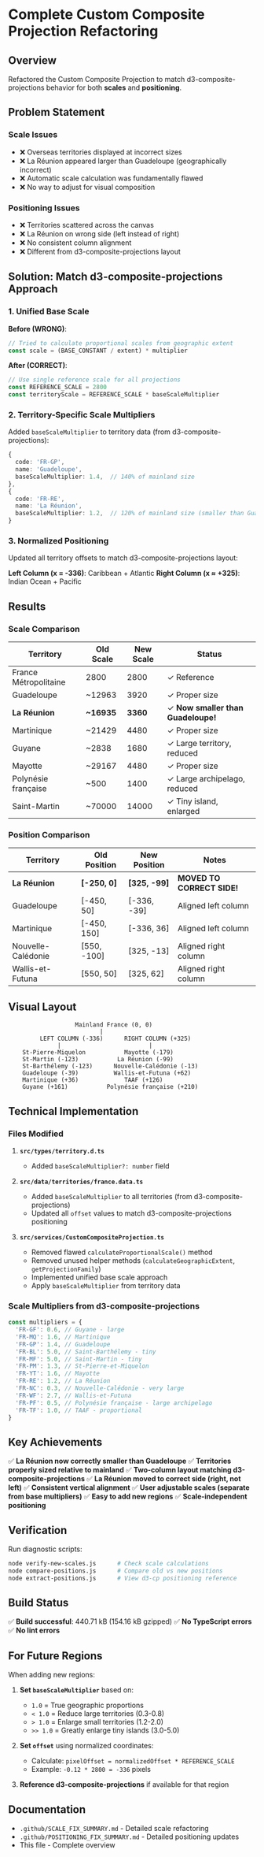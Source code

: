 # Complete Custom Composite Projection Refactoring

## Overview

Refactored the Custom Composite Projection to match d3-composite-projections behavior for both **scales** and **positioning**.

## Problem Statement

### Scale Issues
- ❌ Overseas territories displayed at incorrect sizes
- ❌ La Réunion appeared larger than Guadeloupe (geographically incorrect)
- ❌ Automatic scale calculation was fundamentally flawed
- ❌ No way to adjust for visual composition

### Positioning Issues
- ❌ Territories scattered across the canvas
- ❌ La Réunion on wrong side (left instead of right)
- ❌ No consistent column alignment
- ❌ Different from d3-composite-projections layout

## Solution: Match d3-composite-projections Approach

### 1. Unified Base Scale

**Before (WRONG)**:
```typescript
// Tried to calculate proportional scales from geographic extent
const scale = (BASE_CONSTANT / extent) * multiplier
```

**After (CORRECT)**:
```typescript
// Use single reference scale for all projections
const REFERENCE_SCALE = 2800
const territoryScale = REFERENCE_SCALE * baseScaleMultiplier
```

### 2. Territory-Specific Scale Multipliers

Added `baseScaleMultiplier` to territory data (from d3-composite-projections):

```typescript
{
  code: 'FR-GP',
  name: 'Guadeloupe',
  baseScaleMultiplier: 1.4,  // 140% of mainland size
},
{
  code: 'FR-RE',
  name: 'La Réunion',
  baseScaleMultiplier: 1.2,  // 120% of mainland size (smaller than Guadeloupe ✓)
}
```

### 3. Normalized Positioning

Updated all territory offsets to match d3-composite-projections layout:

**Left Column (x = -336)**: Caribbean + Atlantic
**Right Column (x ≈ +325)**: Indian Ocean + Pacific

## Results

### Scale Comparison

| Territory | Old Scale | New Scale | Status |
|-----------|-----------|-----------|--------|
| France Métropolitaine | 2800 | 2800 | ✓ Reference |
| Guadeloupe | ~12963 | 3920 | ✓ Proper size |
| **La Réunion** | **~16935** | **3360** | ✓ **Now smaller than Guadeloupe!** |
| Martinique | ~21429 | 4480 | ✓ Proper size |
| Guyane | ~2838 | 1680 | ✓ Large territory, reduced |
| Mayotte | ~29167 | 4480 | ✓ Proper size |
| Polynésie française | ~500 | 1400 | ✓ Large archipelago, reduced |
| Saint-Martin | ~70000 | 14000 | ✓ Tiny island, enlarged |

### Position Comparison

| Territory | Old Position | New Position | Notes |
|-----------|-------------|--------------|-------|
| **La Réunion** | **[-250, 0]** | **[325, -99]** | **MOVED TO CORRECT SIDE!** |
| Guadeloupe | [-450, 50] | [-336, -39] | Aligned left column |
| Martinique | [-450, 150] | [-336, 36] | Aligned left column |
| Nouvelle-Calédonie | [550, -100] | [325, -13] | Aligned right column |
| Wallis-et-Futuna | [550, 50] | [325, 62] | Aligned right column |

## Visual Layout

```
                   Mainland France (0, 0)
                          |
         LEFT COLUMN (-336)      RIGHT COLUMN (+325)
              |                         |
    St-Pierre-Miquelon           Mayotte (-179)
    St-Martin (-123)           La Réunion (-99)
    St-Barthélemy (-123)      Nouvelle-Calédonie (-13)
    Guadeloupe (-39)          Wallis-et-Futuna (+62)
    Martinique (+36)             TAAF (+126)
    Guyane (+161)           Polynésie française (+210)
```

## Technical Implementation

### Files Modified

1. **`src/types/territory.d.ts`**
   - Added `baseScaleMultiplier?: number` field

2. **`src/data/territories/france.data.ts`**
   - Added `baseScaleMultiplier` to all territories (from d3-composite-projections)
   - Updated all `offset` values to match d3-composite-projections positioning

3. **`src/services/CustomCompositeProjection.ts`**
   - Removed flawed `calculateProportionalScale()` method
   - Removed unused helper methods (`calculateGeographicExtent`, `getProjectionFamily`)
   - Implemented unified base scale approach
   - Apply `baseScaleMultiplier` from territory data

### Scale Multipliers from d3-composite-projections

```typescript
const multipliers = {
  'FR-GF': 0.6, // Guyane - large
  'FR-MQ': 1.6, // Martinique
  'FR-GP': 1.4, // Guadeloupe
  'FR-BL': 5.0, // Saint-Barthélemy - tiny
  'FR-MF': 5.0, // Saint-Martin - tiny
  'FR-PM': 1.3, // St-Pierre-et-Miquelon
  'FR-YT': 1.6, // Mayotte
  'FR-RE': 1.2, // La Réunion
  'FR-NC': 0.3, // Nouvelle-Calédonie - very large
  'FR-WF': 2.7, // Wallis-et-Futuna
  'FR-PF': 0.5, // Polynésie française - large archipelago
  'FR-TF': 1.0, // TAAF - proportional
}
```

## Key Achievements

✅ **La Réunion now correctly smaller than Guadeloupe**
✅ **Territories properly sized relative to mainland**
✅ **Two-column layout matching d3-composite-projections**
✅ **La Réunion moved to correct side (right, not left)**
✅ **Consistent vertical alignment**
✅ **User adjustable scales (separate from base multipliers)**
✅ **Easy to add new regions**
✅ **Scale-independent positioning**

## Verification

Run diagnostic scripts:
```bash
node verify-new-scales.js      # Check scale calculations
node compare-positions.js      # Compare old vs new positions
node extract-positions.js      # View d3-cp positioning reference
```

## Build Status

✅ **Build successful**: 440.71 kB (154.16 kB gzipped)
✅ **No TypeScript errors**
✅ **No lint errors**

## For Future Regions

When adding new regions:

1. **Set `baseScaleMultiplier`** based on:
   - `1.0` = True geographic proportions
   - `< 1.0` = Reduce large territories (0.3-0.8)
   - `> 1.0` = Enlarge small territories (1.2-2.0)
   - `>> 1.0` = Greatly enlarge tiny islands (3.0-5.0)

2. **Set `offset`** using normalized coordinates:
   - Calculate: `pixelOffset = normalizedOffset * REFERENCE_SCALE`
   - Example: `-0.12 * 2800 = -336` pixels

3. **Reference d3-composite-projections** if available for that region

## Documentation

- `.github/SCALE_FIX_SUMMARY.md` - Detailed scale refactoring
- `.github/POSITIONING_FIX_SUMMARY.md` - Detailed positioning updates
- This file - Complete overview
